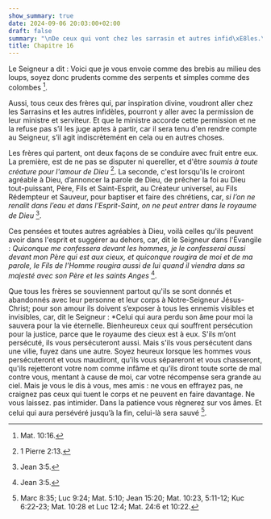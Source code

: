 ```yaml
---
show_summary: true
date: 2024-09-06 20:03:00+02:00
draft: false
summary: "\nDe ceux qui vont chez les sarrasin et autres infid\xE8les.\n"
title: Chapitre 16
---
```





Le Seigneur a dit : Voici que je vous envoie comme des brebis au milieu des loups, soyez donc prudents comme des serpents et simples comme des colombes [^1]. 

[^1]: Mat. 10:16.

Aussi, tous ceux des frères qui, par inspiration divine, voudront aller chez les Sarrasins et les autres infidèles, pourront y aller avec la permission de leur ministre et serviteur. Et que le ministre accorde cette permission et ne la refuse pas s’il les juge aptes à partir, car il sera tenu d'en rendre compte au Seigneur, s’il agit indiscrètemént en cela ou en autres choses. 

Les frères qui partent, ont deux façons de se conduire avec fruit entre eux. La première, est de ne pas se disputer ni quereller, et d'être *soumis à toute créature pour l'amour de Dieu* [^2]. La seconde, c'est lorsqu'ils le croiront agréable à Dieu, d’annoncer la parole de Dieu, de prêcher la foi au Dieu tout-puissant, Père, Fils et Saint-Esprit, au Créateur universel, au Fils Rédempteur et Sauveur, pour baptiser et faire des chrétiens, car, *si l’on ne renaîit dans l’eau et dans l'Esprit-Saint, on ne peut entrer dans le royaume de Dieu* [^3].

[^2]: 1 Pierre 2:13.
[^3]: Jean 3:5.

Ces pensées et toutes autres agréables à Dieu, voilà celles qu'ils peuvent avoir dans l'esprit et suggérer au dehors, car, dit le Seigneur dans l'Évangile : *Quiconque me confessera devant les hommes, je le confesserai aussi devant mon Père qui est aux cieux, et quiconque rougira de moi et de ma parole, le Fils de l’Homme rougira aussi de lui quand il viendra dans sa majesté avec son Père et les saints Anges* [^3].

[^3]: Mat. 10:32 et Luc 9:20.

Que tous les frères se souviennent partout qu'ils se sont donnés et abandonnés avec leur personne et leur corps à Notre-Seigneur Jésus-Christ; pour son amour ils doivent s’exposer à tous les ennemis visibles et invisibles, car, dit le Seigneur : *Celui qui aura perdu son âme pour moi la sauvera pour la vie éternelle. Bienheureux ceux qui souffrent persécution pour la justice, parce que le royaume des cieux est à eux. S'ils m’ont persécuté, ils vous persécuteront aussi. Mais s'ils vous persécutent dans une vilie, fuyez dans une autre. Soyez heureux lorsque les hommes vous persécuteront et vous maudiront, qu’ils vous sépareront et vous chasseront, qu'ils rejetteront votre nom comme infâme et qu’ils diront toute sorte de mal contre vous, mentant à cause de moi, car votre récompense sera grande au ciel. Mais je vous le dis à vous, mes amis : ne vous en effrayez pas, ne craignez pas ceux qui tuent le corps et ne peuvent en faire davantage. Ne vous laissez. pas intimider. Dans la patience vous règnerez sur vos âmes. Et celui qui aura persévéré jusqu’à la fin, celui-là sera sauvé [^4].

[^4]: Marc 8:35; Luc 9:24; Mat. 5:10; Jean 15:20; Mat. 10:23, 5:11-12; Kuc 6:22-23; Mat. 10:28 et Luc 12:4; Mat. 24:6 et 10:22.

